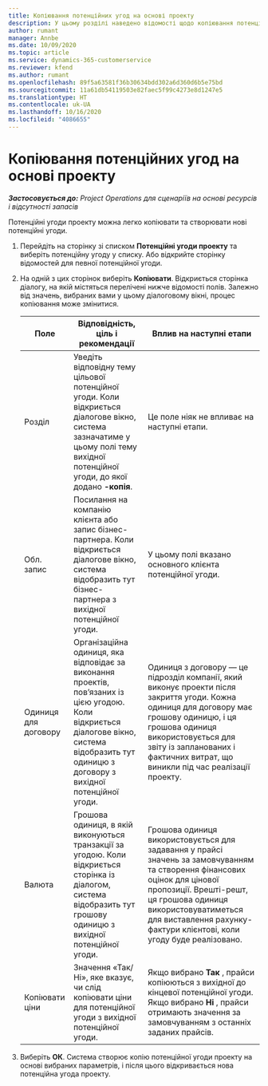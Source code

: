 ```yaml
---
title: Копіювання потенційних угод на основі проекту
description: У цьому розділі наведено відомості щодо копіювання потенційних угод на основі проектів у Project Operations.
author: rumant
manager: Annbe
ms.date: 10/09/2020
ms.topic: article
ms.service: dynamics-365-customerservice
ms.reviewer: kfend
ms.author: rumant
ms.openlocfilehash: 89f5a63581f36b30634bdd302a6d360d6b5e75bd
ms.sourcegitcommit: 11a61db54119503e82faec5f99c4273e8d1247e5
ms.translationtype: HT
ms.contentlocale: uk-UA
ms.lasthandoff: 10/16/2020
ms.locfileid: "4086655"
---
```

# <a name="copy-project-based-opportunities"></a>Копіювання потенційних угод на основі проекту

_**Застосовується до:** Project Operations для сценаріїв на основі ресурсів і відсутності запасів_


Потенційні угоди проекту можна легко копіювати та створювати нові потенційні угоди. 

1. Перейдіть на сторінку зі списком **Потенційні угоди проекту** та виберіть потенційну угоду у списку. Або відкрийте сторінку відомостей для певної потенційної угоди. 
2. На одній з цих сторінок виберіть **Копіювати**. Відкриється сторінка діалогу, на якій містяться перелічені нижче відомості полів. Залежно від значень, вибраних вами у цьому діалоговому вікні, процес копіювання може змінитися.

    | **Поле** | **Відповідність, ціль і рекомендації** | **Вплив на наступні етапи** |
    | --- | --- | --- |
    | Розділ | Уведіть відповідну тему цільової потенційної угоди. Коли відкриється діалогове вікно, система зазначатиме у цьому полі тему вихідної потенційної угоди, до якої додано **-копія**. | Це поле ніяк не впливає на наступні етапи. |
    | Обл. запис | Посилання на компанію клієнта або запис бізнес-партнера. Коли відкриється діалогове вікно, система відобразить тут бізнес-партнера з вихідної потенційної угоди. | У цьому полі вказано основного клієнта потенційної угоди. |
    | Одиниця для договору | Організаційна одиниця, яка відповідає за виконання проектів, пов’язаних із цією угодою. Коли відкриється діалогове вікно, система відобразить тут одиницю з договору з вихідної потенційної угоди. | Одиниця з договору — це підрозділ компанії, який виконує проекти після закриття угоди. Кожна одиниця для договору має грошову одиницю, і ця грошова одиниця використовується для звіту із запланованих і фактичних витрат, що виникли під час реалізації проекту. |
    | Валюта | Грошова одиниця, в якій виконуються транзакції за угодою. Коли відкриється сторінка із діалогом, система відобразить тут грошову одиницю з вихідної потенційної угоди. | Грошова одиниця використовується для задавання у прайсі значень за замовчуванням та створення фінансових оцінок для цінової пропозиції. Врешті-решт, ця грошова одиниця використовуватиметься для виставлення рахунку-фактури клієнтові, коли угоду буде реалізовано. |
    | Копіювати ціни | Значення «Так/Ні», яке вказує, чи слід копіювати ціни для потенційної угоди з вихідної потенційної угоди. | Якщо вибрано **Так** , прайси копіюються з вихідної до кінцевої потенційної угоди. Якщо вибрано **Ні** , прайси отримають значення за замовчуванням з останніх заданих прайсів. |

3. Виберіть **ОК**. Система створює копію потенційної угоди проекту на основі вибраних параметрів, і після цього відкривається нова потенційна угода проекту.

